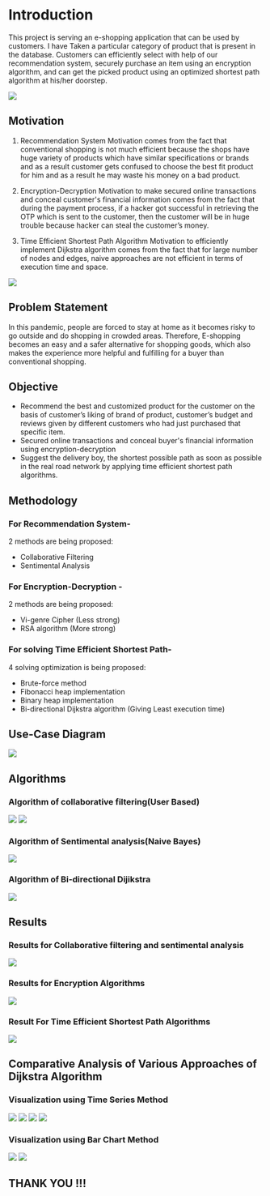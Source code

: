# Introduction
This project is serving an e-shopping application that can be used by customers. I have Taken a  particular category of product that is present in the database. Customers can efficiently select with help of our recommendation system, securely purchase an item using an encryption algorithm, and can get the picked product using an optimized shortest path algorithm at his/her doorstep.


<img src = "https://github.com/mayank0rastogi/Integrated-E-shopping-Application/blob/main/charts%20and%20graph/workflow.png">

## Motivation
1. Recommendation System
Motivation comes from the fact that conventional shopping is not much efficient because the shops have huge variety of products which have similar specifications or brands and as a result customer gets confused to choose the best fit product for him and as a result he may waste his money on a bad product. 

2. Encryption-Decryption
Motivation to make secured online transactions and conceal customer's financial information comes from the fact that during the payment process, if a hacker got successful in retrieving the OTP which is sent to the customer, then the customer will be in huge trouble because hacker can steal the customer’s money. 

3. Time Efficient Shortest Path Algorithm 
Motivation to efficiently implement Dijkstra algorithm comes from the fact that for large number of nodes and edges, naive approaches are not efficient in terms of execution time and space.
<img src = "https://github.com/mayank0rastogi/Integrated-E-shopping-Application/blob/main/charts%20and%20graph/dij-2.png">


## Problem Statement
In this pandemic, people  are forced to stay at home as it becomes risky to go outside and do shopping in crowded areas. Therefore, E-shopping becomes an easy and a safer alternative for shopping goods, which also makes the experience more helpful and fulfilling for a buyer than conventional shopping. 

## Objective
* Recommend the best and customized product for the customer on the basis of customer’s liking of brand of product, customer’s budget and reviews given by different customers who had just purchased that specific item.
* Secured online transactions and conceal buyer's financial information using encryption-decryption 
* Suggest the delivery boy,  the shortest possible path as soon as possible in the real road network by applying time efficient shortest path algorithms.

## Methodology 

### For Recommendation System-
2 methods are being proposed:
* Collaborative Filtering
* Sentimental Analysis

### For Encryption-Decryption -
2 methods are being proposed:
* Vi-genre Cipher (Less strong)
* RSA algorithm  (More strong)

### For solving Time Efficient Shortest Path-
4 solving optimization is being proposed:
* Brute-force method
* Fibonacci heap implementation
* Binary heap implementation
* Bi-directional Dijkstra algorithm (Giving Least execution time) 

## Use-Case Diagram
<img src = "https://github.com/mayank0rastogi/Integrated-E-shopping-Application/blob/main/charts%20and%20graph/use%20case%20digram.png">

## Algorithms
### Algorithm of collaborative filtering(User Based)
<img src = "https://github.com/mayank0rastogi/Integrated-E-shopping-Application/blob/main/charts%20and%20graph/algo-cf.png">
<img src = "https://github.com/mayank0rastogi/Integrated-E-shopping-Application/blob/main/charts%20and%20graph/algo-ccf-1.png">

### Algorithm of Sentimental analysis(Naive Bayes)
<img src = "https://github.com/mayank0rastogi/Integrated-E-shopping-Application/blob/main/charts%20and%20graph/senti.png">

### Algorithm of Bi-directional Dijikstra
<img src = "https://github.com/mayank0rastogi/Integrated-E-shopping-Application/blob/main/charts%20and%20graph/bidirectional-1.png">

## Results
### Results for Collaborative filtering and sentimental analysis
<img src = "https://github.com/mayank0rastogi/Integrated-E-shopping-Application/blob/main/charts%20and%20graph/result.png">

### Results for Encryption Algorithms
<img src = "https://github.com/mayank0rastogi/Integrated-E-shopping-Application/blob/main/charts%20and%20graph/ENCR-RESULT.PNG.jpg">

### Result For Time Efficient Shortest Path Algorithms
<img src = "https://github.com/mayank0rastogi/Integrated-E-shopping-Application/blob/main/charts%20and%20graph/DIJ-RESLUT.PNG.jpg">

## Comparative Analysis of Various Approaches of Dijkstra Algorithm
### Visualization using Time Series Method

<img src = "https://github.com/mayank0rastogi/Integrated-E-shopping-Application/blob/main/charts%20and%20graph/CHART-DIJ-3.png">

<img src = "https://github.com/mayank0rastogi/Integrated-E-shopping-Application/blob/main/charts%20and%20graph/CHART-DIJ-4.png">

<img src = "https://github.com/mayank0rastogi/Integrated-E-shopping-Application/blob/main/charts%20and%20graph/dij-2.png">

<img src = "https://github.com/mayank0rastogi/Integrated-E-shopping-Application/blob/main/charts%20and%20graph/dij-2.png">

### Visualization using Bar Chart Method
<img src = "https://github.com/mayank0rastogi/Integrated-E-shopping-Application/blob/main/charts%20and%20graph/dij-2.png">

<img src = "https://github.com/mayank0rastogi/Integrated-E-shopping-Application/blob/main/charts%20and%20graph/dij-2.png">

 ## THANK YOU !!!
